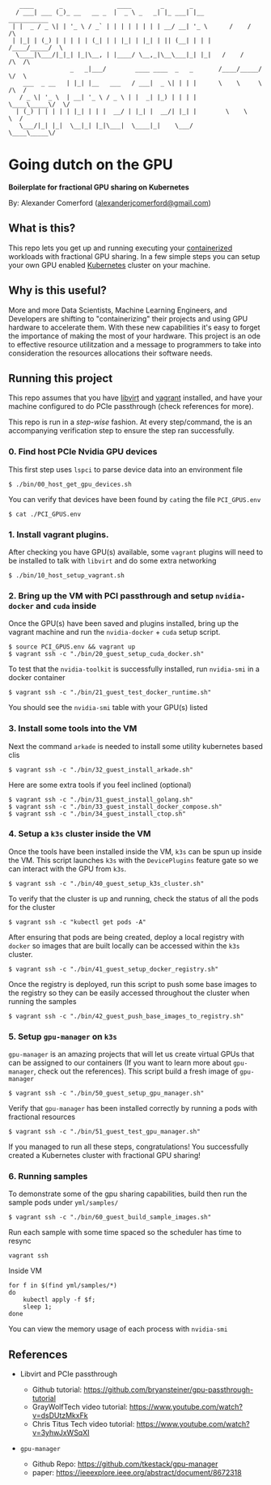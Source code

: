 ```
   ____       _               ____        _       _
  / ___| ___ (_)_ __   __ _  |  _ \ _   _| |_ ___| |__        ___________
 | |  _ / _ \| | '_ \ / _` | | | | | | | | __/ __| '_ \      /    /     /\
 | |_| | (_) | | | | | (_| | | |_| | |_| | || (__| | | |    /____/_____/  \
  \____|\___/|_|_| |_|\__, | |____/ \__,_|\__\___|_| |_|   /    /     /\  /\
                 _   _|___/        ____ ____  _   _       /____/_____/  \/  \
    ___  _ __   | |_| |__   ___   / ___|  _ \| | | |      \    \     \  /\  /
   / _ \| '_ \  | __| '_ \ / _ \ | |  _| |_) | | | |       \____\_____\/  \/
  | (_) | | | | | |_| | | |  __/ | |_| |  __/| |_| |        \    \     \  /
   \___/|_| |_|  \__|_| |_|\___|  \____|_|    \___/          \____\_____\/
```

# Going dutch on the GPU

<b>Boilerplate for fractional GPU sharing on Kubernetes</b>

By: Alexander Comerford (alexanderjcomerford@gmail.com)

## What is this?

This repo lets you get up and running executing your [containerized](https://medium.com/faun/the-missing-introduction-to-containerization-de1fbb73efc5)
workloads with fractional GPU sharing. In a few simple steps you
can setup your own GPU enabled [Kubernetes](https://kubernetes.io/) cluster on your machine.

## Why is this useful?

More and more Data Scientists, Machine Learning Engineers, and
Developers are shifting to "containerizing" their projects and
using GPU hardware to accelerate them. With these new capabilities
it's easy to forget the importance of making the most of your
hardware. This project is an ode to effective resource utilitzation
and a message to programmers to take into consideration the resources
allocations their software needs.


## Running this project

This repo assumes that you have [libvirt](https://libvirt.org/) and [vagrant](https://www.vagrantup.com/)
installed, and have your machine configured to do PCIe passthrough (check references for more).

This repo is run in a *step-wise* fashion. At every step/command, the is an accompanying
verification step to ensure the step ran successfully.

### 0. Find host PCIe Nvidia GPU devices

This first step uses `lspci` to parse device data into an environment file

```shell
$ ./bin/00_host_get_gpu_devices.sh
```

You can verify that devices have been found by `cat`ing the file `PCI_GPUS.env`

```shell
$ cat ./PCI_GPUS.env
```

### 1. Install vagrant plugins.

After checking you have GPU(s) available, some `vagrant` plugins
will need to be installed to talk with `libvirt` and do some extra networking

``` shell
$ ./bin/10_host_setup_vagrant.sh
```

### 2. Bring up the VM with PCI passthrough and setup `nvidia-docker` and `cuda` inside

Once the GPU(s) have been saved and plugins installed, bring up the vagrant machine
and run the `nvidia-docker` + `cuda` setup script.

``` shell
$ source PCI_GPUS.env && vagrant up
$ vagrant ssh -c "./bin/20_guest_setup_cuda_docker.sh"
```

To test that the `nvidia-toolkit` is successfully installed, run `nvidia-smi`
in a docker container

``` shell
$ vagrant ssh -c "./bin/21_guest_test_docker_runtime.sh"
```

You should see the `nvidia-smi` table with your GPU(s) listed

### 3. Install some tools into the VM

Next the command `arkade` is needed to install some utility kubernetes based clis

``` shell
$ vagrant ssh -c "./bin/32_guest_install_arkade.sh"
```

Here are some extra tools if you feel inclined (optional)

``` shell
$ vagrant ssh -c "./bin/31_guest_install_golang.sh"
$ vagrant ssh -c "./bin/33_guest_install_docker_compose.sh"
$ vagrant ssh -c "./bin/34_guest_install_ctop.sh"
```

### 4. Setup a `k3s` cluster inside the VM

Once the tools have been installed inside the VM, `k3s` can be spun up inside the
VM. This script launches `k3s` with the `DevicePlugins` feature gate so we can interact
with the GPU from `k3s`.

``` shell
$ vagrant ssh -c "./bin/40_guest_setup_k3s_cluster.sh"
```

To verify that the cluster is up and running, check the status of all the pods for the cluster

```shell
$ vagrant ssh -c "kubectl get pods -A"
```

After ensuring that pods are being created, deploy a local registry with `docker` so images that are built locally can be accessed within the `k3s` cluster.

``` shell
$ vagrant ssh -c "./bin/41_guest_setup_docker_registry.sh"
```

Once the registry is deployed, run this script to push some base images to the
registry so they can be easily accessed throughout the cluster when running the
samples

``` shell
$ vagrant ssh -c "./bin/42_guest_push_base_images_to_registry.sh"
```

### 5. Setup `gpu-manager` on `k3s`

`gpu-manager` is an amazing projects that will let us create virtual GPUs that can be assigned to our containers  (If you want to learn more about `gpu-manager`, check out the references). This script build a fresh image of `gpu-manager`

``` shell
$ vagrant ssh -c "./bin/50_guest_setup_gpu_manager.sh"
```

Verify that `gpu-manager` has been installed correctly by running a pods with fractional resources

``` shell
$ vagrant ssh -c "./bin/51_guest_test_gpu_manager.sh"
```

If you managed to run all these steps, congratulations! You successfully created a Kubernetes cluster
with fractional GPU sharing!

### 6. Running samples

To demonstrate some of the gpu sharing capabilities, build then run the sample pods under `yml/samples/`

``` shell
$ vagrant ssh -c "./bin/60_guest_build_sample_images.sh"
```

Run each sample with some time spaced so the scheduler has time to resync

``` shell
vagrant ssh
```

Inside VM

```shell
for f in $(find yml/samples/*)
do
    kubectl apply -f $f;
    sleep 1;
done
```

You can view the memory usage of each process with `nvidia-smi`

## References

* Libvirt and PCIe passthrough

    - Github tutorial: https://github.com/bryansteiner/gpu-passthrough-tutorial
    - GrayWolfTech video tutorial: https://www.youtube.com/watch?v=dsDUtzMkxFk
    - Chris Titus Tech video tutorial: https://www.youtube.com/watch?v=3yhwJxWSqXI

* `gpu-manager`

    - Github Repo: https://github.com/tkestack/gpu-manager
    - paper: https://ieeexplore.ieee.org/abstract/document/8672318
